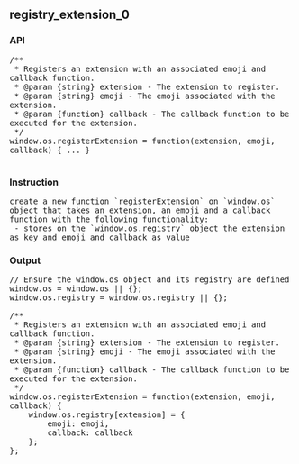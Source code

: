## registry_extension_0
### API

<pre style='text-wrap: wrap'>
/**
 * Registers an extension with an associated emoji and callback function.
 * @param {string} extension - The extension to register.
 * @param {string} emoji - The emoji associated with the extension.
 * @param {function} callback - The callback function to be executed for the extension.
 */
window.os.registerExtension = function(extension, emoji, callback) { ... }

</pre>
### Instruction

<pre style='text-wrap: wrap'>
create a new function `registerExtension` on `window.os` object that takes an extension, an emoji and a callback function with the following functionality:
 - stores on the `window.os.registry` object the extension as key and emoji and callback as value
</pre>
### Output

<pre style='text-wrap: wrap'>
// Ensure the window.os object and its registry are defined
window.os = window.os || {};
window.os.registry = window.os.registry || {};

/**
 * Registers an extension with an associated emoji and callback function.
 * @param {string} extension - The extension to register.
 * @param {string} emoji - The emoji associated with the extension.
 * @param {function} callback - The callback function to be executed for the extension.
 */
window.os.registerExtension = function(extension, emoji, callback) {
    window.os.registry[extension] = {
        emoji: emoji,
        callback: callback
    };
};

</pre>
